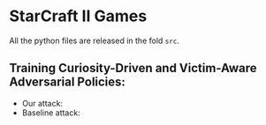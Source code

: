 # StarCraft II Games

All the python files are released in the fold ```src```.

## Training Curiosity-Driven and Victim-Aware Adversarial Policies:

- Our attack:
- Baseline attack: 
